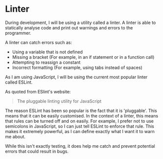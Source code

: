 # Linter

During development, I will be using a utility called a linter. A linter is able
to statically analyse code and print out warnings and errors to the programmer.

A linter can catch errors such as:

* Using a variable that is not defined
* Missing a bracket (For example, in an if statement or in a function call)
* Attempting to reassign a constant
* Incorrect formatting (For example, using tabs instead of spaces)

As I am using JavaScript, I will be using the current most popular linter called
ESLint.

As quoted from ESlint's website:

> The pluggable linting utility for JavaScript

The reason ESLint has been so popular is the fact that it is 'pluggable'. This
means that it can be easily customised. In the context of a linter, this means
that rules can be turned off and on easily. For example, I prefer not to use
semicolons in JavaScript, so I can just tell ESLint to enforce that rule. This
makes it extremely powerful, as I can define exactly what I want it to warn me
about.

While this isn't exactly testing, it does help me catch and prevent potential
errors that could result in bugs.
